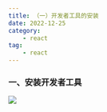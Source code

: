 ```yaml
---
title: （一）开发者工具的安装
date: 2022-12-25
category:
    - react
tag: 
    - react
---
```



### 一、安装开发者工具
![](https://image.zswei.xyz/img/202212262344199.png)